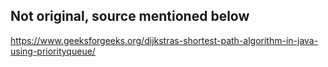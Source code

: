## Not original, source mentioned below

https://www.geeksforgeeks.org/dijkstras-shortest-path-algorithm-in-java-using-priorityqueue/

